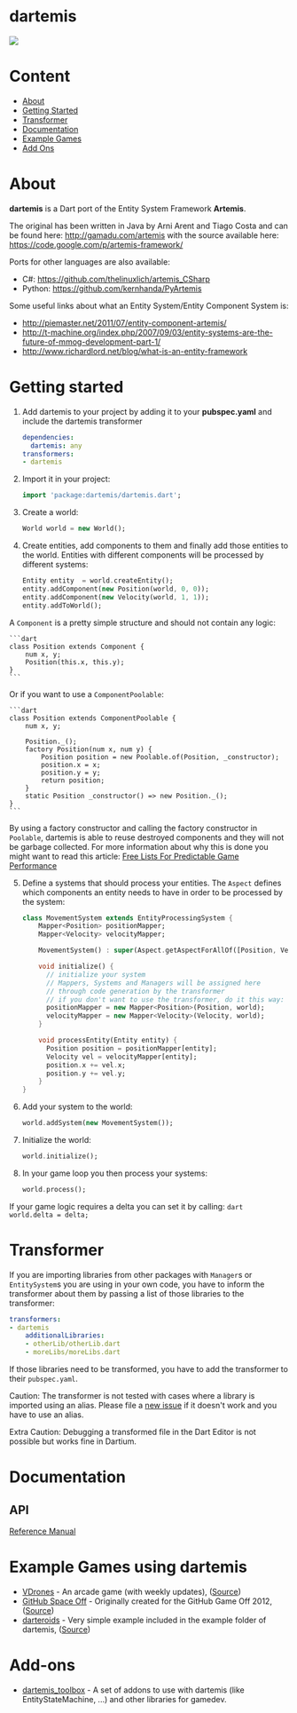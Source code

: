dartemis
========
[![](https://drone.io/denniskaselow/dartemis/status.png)](https://drone.io/denniskaselow/dartemis/latest)

Content
=======
* [About](#about)
* [Getting Started](#getting-started)
* [Transformer](#transformer)
* [Documentation](#documentation)
* [Example Games](#example-games-using-dartemis)
* [Add Ons](#add-ons)

About
=====
**dartemis** is a Dart port of the Entity System Framework **Artemis**.

The original has been written in Java by Arni Arent and Tiago Costa and can be found here: http://gamadu.com/artemis with the source available here: https://code.google.com/p/artemis-framework/

Ports for other languages are also available:

* C#: https://github.com/thelinuxlich/artemis_CSharp
* Python: https://github.com/kernhanda/PyArtemis

Some useful links about what an Entity System/Entity Component System is:

* http://piemaster.net/2011/07/entity-component-artemis/
* http://t-machine.org/index.php/2007/09/03/entity-systems-are-the-future-of-mmog-development-part-1/
* http://www.richardlord.net/blog/what-is-an-entity-framework

Getting started
===============
1. Add dartemis to your project by adding it to your **pubspec.yaml** and include the dartemis transformer

    ```yaml
    dependencies:
      dartemis: any
    transformers:
    - dartemis
    ```

2. Import it in your project:

    ```dart
    import 'package:dartemis/dartemis.dart';
    ```
3. Create a world:

    ```dart
    World world = new World();
    ```
4. Create entities, add components to them and finally add those entities to the world. Entities with different components will be processed by different systems:

    ```dart
    Entity entity  = world.createEntity();
    entity.addComponent(new Position(world, 0, 0));
    entity.addComponent(new Velocity(world, 1, 1));
    entity.addToWorld();
    ```
A `Component` is a pretty simple structure and should not contain any logic:

    ```dart
    class Position extends Component {
        num x, y;
        Position(this.x, this.y);
    }
    ```
Or if you want to use a `ComponentPoolable`:

    ```dart
    class Position extends ComponentPoolable {
        num x, y;
    
        Position._();
        factory Position(num x, num y) {
            Position position = new Poolable.of(Position, _constructor);
            position.x = x;
            position.y = y;
            return position;
        }
        static Position _constructor() => new Position._();
    }
    ```
By using a factory constructor and calling the factory constructor in `Poolable`, dartemis is able to reuse destroyed components and they will not be garbage collected. For more information about why this is done you might want to read this article: [Free Lists For Predictable Game Performance](http://dartgamedevs.org/blog/2012/11/02/Free-Lists-For-Predictable-Game-Performance/)

5. Define a systems that should process your entities. The `Aspect` defines which components an entity needs to have in order to be processed by the system:

    ```dart
    class MovementSystem extends EntityProcessingSystem {
        Mapper<Position> positionMapper;
        Mapper<Velocity> velocityMapper;

        MovementSystem() : super(Aspect.getAspectForAllOf([Position, Velocity]));

        void initialize() {
          // initialize your system
          // Mappers, Systems and Managers will be assigned here
          // through code generation by the transformer
          // if you don't want to use the transformer, do it this way:
          positionMapper = new Mapper<Position>(Position, world);
          velocityMapper = new Mapper<Velocity>(Velocity, world);
        }

        void processEntity(Entity entity) {
          Position position = positionMapper[entity];
          Velocity vel = velocityMapper[entity];
          position.x += vel.x;
          position.y += vel.y;
        }
    }
    ```
6. Add your system to the world:

    ```dart
    world.addSystem(new MovementSystem());
    ```
7. Initialize the world:

    ```dart
    world.initialize();
    ```
8. In your game loop you then process your systems:

    ```dart
    world.process();
    ```
If your game logic requires a delta you can set it by calling:
    ```dart
    world.delta = delta;
    ```

Transformer
===========
If you are importing libraries from other packages with `Manager`s or `EntitySystem`s you
are using in your own code, you have to inform the transformer about them by passing
a list of those libraries to the transformer:

```yaml
transformers:
- dartemis
    additionalLibraries:
    - otherLib/otherLib.dart
    - moreLibs/moreLibs.dart
```

If those libraries need to be transformed, you have to add the transformer to 
their `pubspec.yaml`.

Caution: The transformer is not tested with cases where a library is imported
using an alias. Please file a [new issue](https://github.com/denniskaselow/dartemis/issues/new)
if it doesn't work and you have to use an alias.

Extra Caution: Debugging a transformed file in the Dart Editor is not possible but works fine in Dartium.

Documentation
=============
API
---
[Reference Manual](http://www.dartdocs.org/documentation/dartemis/latest/index.html#dartemis)

Example Games using dartemis
============================
* [VDrones](http://vdrones.appspot.com/) - An arcade game (with weekly updates), ([Source](https://github.com/davidB/vdrones))
* [GitHub Space Off](http://denniskaselow.github.com/game-off-2012/) - Originally created for the GitHub Game Off 2012, ([Source](https://github.com/denniskaselow/game-off-2012))
* [darteroids](http://denniskaselow.github.com/dartemis/example/darteroids/web/darteroids.html) - Very simple example included in the example folder of dartemis, ([Source](https://github.com/denniskaselow/dartemis/tree/master/example/web))

Add-ons
=======
* [dartemis_toolbox](https://github.com/davidB/dartemis_toolbox/) - A set of addons to use with dartemis (like EntityStateMachine, ...) and other libraries for gamedev.
